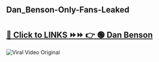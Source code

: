 
 ## Dan_Benson-Only-Fans-Leaked

# <h2><a href="https://clipsfans.com/Dan_Benson&ref=git">🔗 Click to LINKS ⏩⏩ 👉 🟢 Dan Benson </a></h2>

<a href="https://clipsfans.com/Dan_Benson&ref=git" rel="nofollow" data-target="animated-image.originalLink"><img src="https://i.ibb.co.com/xMMVF88/686577567.gif" alt="Viral Video Original" style="max-width: 100%; display: inline-block;" data-target="animated-image.originalImage"></a>
